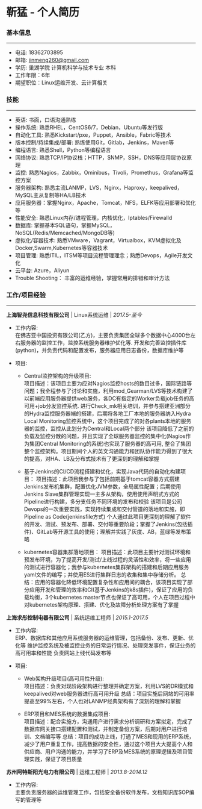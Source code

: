 # __靳猛 - 个人简历__

### __基本信息__
***
- 电话: 18362703895
- 邮箱: <jinmeng260@gmail.com>
- 学历: 巢湖学院 计算机科学与技术专业 本科
- 工作年限：6年
- 期望职位：Linux运维开发、云计算相关

### __技能__
***
- 英语: 书面，口语沟通熟练
- 操作系统: 熟悉RHEL，CentOS6/7，Debian，Ubuntu等发行版
- 自动化工具: 熟悉Kickstart/pxe，Puppet，Ansible，Fabric等技术
- 版本控制/持续集成/部署: 熟练使用Git，Gitlab，Jenkins，Maven等
- 编程语言: 熟悉Shell，Python等编程语言
- 网络协议: 熟悉TCP/IP协议栈；HTTP，SNMP，SSH，DNS等应用层协议原理
- 监控: 熟悉Nagios，Zabbix，Ominibus，Tivoli，Promethus，Grafana等监控方案
- 服务器架构: 熟悉主流LANMP，LVS，Nginx，Haproxy，keepalived，MySQL主从复制等HA/LB技术
- 应用服务器：掌握Nginx，Apache，Tomcat，NFS，ELFK等应用部署和优化等
- 性能安全: 熟悉Linux内存/进程管理，内核优化，Iptables/Firewalld
- 数据库: 掌握基本SQL语句，掌握MySQL，NoSQL(Redis/Memcached/MongoDB等)
- 虚拟化/容器技术: 熟悉VMware，Vagrant，Virtualbox，KVM虚拟化及Docker,Swarm,Kubernetes等容器技术
- 项目管理: 熟悉ITIL，ITSM等项目流程管理理念；熟悉Devops，Agile开发文化
- 云平台: Azure，Aliyun
- Trouble Shooting： 丰富的运维经验，掌握常用的排错和审计方法

### __工作/项目经验__
***
**上海智尧信息科技有限公司** | Linux系统运维 | *2017.5-至今*
- 工作内容:  
在佛吉亚中国投资有限公司(乙方)，主要负责集团全球多个数据中心4000台左右服务器的监控工作，监控系统服务器维护优化等. 
开发和完善监控插件库(python)，并负责代码和配置发布，服务器应用日志备份，数据库维护等

- 项目:  
  - Central监控架构的升级项目:  
  项目描述：该项目主要为应对Nagios监控hosts的数目过多，国际链路等问题；我全程参与了讨论和实施，利用mod_Gearman/LVS等技术构建了以前端应用服务器提供web服务，各DC有指定的Worker负载job任务的高可用+job分发监控系统.
  进行Check_mk相关培训，并参与搭建亚洲部分的Hydra监控服务器端的搭建，后期将各地工厂本地的服务器纳入Hydra Local Monitoring监控系统中，这个项目完成了的对各plants本地的服务器的监控，监控从此划分为Central和Local两个部分
  该项目降低了之前的负载及监控分散的问题，并且实现了全球服务器监控的集中化(Nagios作为集团Central Monitoring的系统)也实现了服务器的高可用, 整合了集团整个监控架构。项目期间个人的英文沟通能力和团队协作能力得到了很大的提高，对HA、LB及分布式技术有了更深刻的理解和掌握

  - 基于Jenkins的CI/CD流程搭建和优化，实现Java代码的自动化构建项目：
  项目描述：此项目我参与了包括前期基于tomcat容器方式搭建Jenkins发布机集群，配置优化JVM参数，全局属性配置；后期使用Jenkins Slave集群管理实现一主多从架构，使用使用声明式方式的Pipeline进行构建，多分支任务不同环境的发布和校验
  该项目是公司Devops的一次重要实践，实现持续集成和交付管道的落地和实施，即Pipeline as Code(jenkinsfile方式)
  个人通过此项目更深刻的理解了软件的开发、测试、预发布、部署、交付等重要阶段；掌握了Jenkins(包括插件)、GitLab等开源工具的使用；理解并实践了灰度、AB，蓝绿等发布策略
  
  - kubernetes容器集群落地项目：
  项目描述：此项目主要针对测试环境和预发布环境，为了提高开发/测试/上线过程的灵活性和效率，将一些应用的测试进行容器化；我参与kubernetes集群架构的搭建和后期应用服务yaml文件的编写；并使用ES进行集群日志的收集和集中存储分析。
  总结：应用的容器化降低环境配置复杂性和应用间的耦合，该项目实现了部分应用开发和管理的效率和CI(基于Jenkins的k8s插件)，保证了应用的负载均衡，3个kubernetes master节点也保证了高可用，个人在项目过程中对kubernetes架构原理、搭建、优化及故障分析处理方案有了掌握
  
**上海求彤控制电器有限公司** | 系统运维工程师 | *2015.1-2017.5*
- 工作内容:  
ERP、数据库和其他应用系统服务器的运维管理，包括备份、发布、更新、优化等
维护监控系统及被监控业务的日常运行情况、处理突发事件，保证业务的高可用率和性能
负责网站上线代码发布等

- 项目:
  - Web架构升级项目(高可用性升级):  
  项目描述：负责对现阶段架构进行整理并确定方案，利用LVS的DR模式和keepalived对web服务器进行高可用升级
  总结：项目实施后网站的可用率提高至99%左右，个人也对LANMP经典架构有了深刻的理解和掌握

  - ERP项目和MES系统的数据集成项目:  
  项目描述：配合实施方，沟通用户进行需求分析调研和方案拟定，完成了数据库网关接口搭建配置和测试，并制定备份方案，后期对用户进行培训、文档编写等
  总结：项目的成功上线，打通了MES和现用的ERP系统，减少了用户重复工作，提高数据的安全性，通过这个项目大大提高个人和供应商、用户沟通的能力，并学习了ERP及MES系统的原理逻辑及项目管理实践，保证了项目质量

**苏州阿特斯阳光电力有限公司** | 运维工程师 | *2013.8-2014.12*
- 工作内容:  
主要负责服务器的运维管理工作，包括安全备份软件发布，文档知识库SOP编写的管理等
